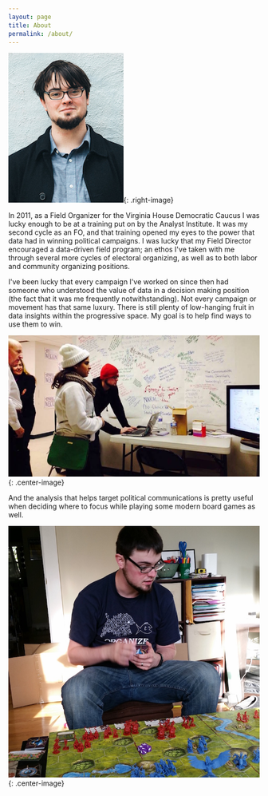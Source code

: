 ```yaml
---
layout: page
title: About
permalink: /about/
---
```


![Rob Hipskind](/assets/profile.jpg){: .right-image}

In 2011, as a Field Organizer for the Virginia House Democratic Caucus I was lucky enough to be at a training put on by the Analyst Institute. It was my second cycle as an FO, and that training opened my eyes to the power that data had in winning political campaigns. I was lucky that my Field Director encouraged a data-driven field program; an ethos I've taken with me through several more cycles of electoral organizing, as well as to both labor and community organizing positions.

I've been lucky that every campaign I've worked on since then had someone who understood the value of data in a decision making position (the fact that it was me frequently notwithstanding). Not every campaign or movement has that same luxury. There is still plenty of low-hanging fruit in data insights within the progressive space. My goal is to help find ways to use them to win.

![Waiting for Election Results](/assets/waiting_for_results.jpg){: .center-image}

And the analysis that helps target political communications is pretty useful when deciding where to focus while playing some modern board games as well.

![Playing Battlelore](/assets/battlelore.jpg){: .center-image}
